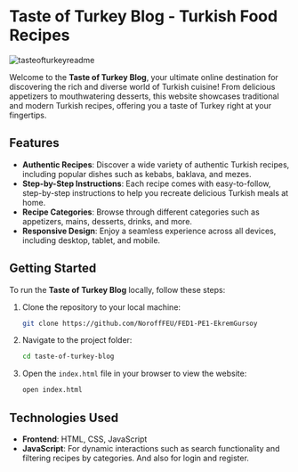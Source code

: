 # Taste of Turkey Blog - Turkish Food Recipes
![tasteofturkeyreadme](https://github.com/user-attachments/assets/2a6f6fd7-07b3-4b02-8617-e77cf3ca029c)

Welcome to the **Taste of Turkey Blog**, your ultimate online destination for discovering the rich and diverse world of Turkish cuisine! From delicious appetizers to mouthwatering desserts, this website showcases traditional and modern Turkish recipes, offering you a taste of Turkey right at your fingertips.

## Features

- **Authentic Recipes**: Discover a wide variety of authentic Turkish recipes, including popular dishes such as kebabs, baklava, and mezes.
- **Step-by-Step Instructions**: Each recipe comes with easy-to-follow, step-by-step instructions to help you recreate delicious Turkish meals at home.
- **Recipe Categories**: Browse through different categories such as appetizers, mains, desserts, drinks, and more.
- **Responsive Design**: Enjoy a seamless experience across all devices, including desktop, tablet, and mobile.

## Getting Started

To run the **Taste of Turkey Blog** locally, follow these steps:

1. Clone the repository to your local machine:
    ```bash
    git clone https://github.com/NoroffFEU/FED1-PE1-EkremGursoy
    ```

2. Navigate to the project folder:
    ```bash
    cd taste-of-turkey-blog
    ```

3. Open the `index.html` file in your browser to view the website:
    ```bash
    open index.html
    ```

## Technologies Used

- **Frontend**: HTML, CSS, JavaScript
- **JavaScript**: For dynamic interactions such as search functionality and filtering recipes by categories. And also for login and register.



